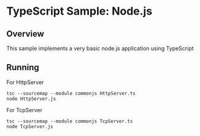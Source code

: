 # TypeScript Sample: Node.js 

## Overview 

This sample implements a very basic node.js application using TypeScript

## Running 
For HttpServer
```
tsc --sourcemap --module commonjs HttpServer.ts
node HttpServer.js
```

For TcpServer
```
tsc --sourcemap --module commonjs TcpServer.ts
node TcpServer.js
```